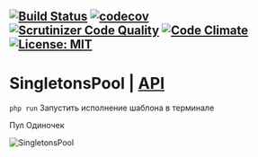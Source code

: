 [![Build Status](https://travis-ci.org/Jagepard/PhpDesignPatterns-SingletonsPool.svg?branch=master)](https://travis-ci.org/Jagepard/PhpDesignPatterns-SingletonsPool)
[![codecov](https://codecov.io/gh/Jagepard/PhpDesignPatterns-SingletonsPool/branch/master/graph/badge.svg)](https://codecov.io/gh/Jagepard/PhpDesignPatterns-SingletonsPool)
[![Scrutinizer Code Quality](https://scrutinizer-ci.com/g/Jagepard/PhpDesignPatterns-SingletonsPool/badges/quality-score.png?b=master)](https://scrutinizer-ci.com/g/Jagepard/PhpDesignPatterns-SingletonsPool/?branch=master)
[![Code Climate](https://codeclimate.com/github/Jagepard/PhpDesignPatterns-SingletonsPool/badges/gpa.svg)](https://codeclimate.com/github/Jagepard/PhpDesignPatterns-SingletonsPool)
[![License: MIT](https://img.shields.io/badge/license-MIT-498e7f.svg)](https://mit-license.org/)
-----

# SingletonsPool | [API](https://github.com/Jagepard/PhpDesignPatterns-SingletonsPool/blob/master/docs.md "Documentation API")
```php run``` Запустить исполнение шаблона в терминале

Пул Одиночек

![SingletonsPool](https://github.com/Jagepard/PhpDesignPatterns-SingletonsPool/blob/master/UML.png)
